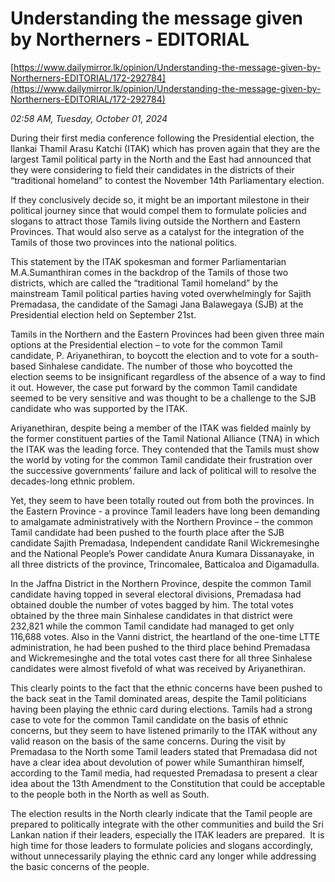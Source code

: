 # Understanding the message given by Northerners - EDITORIAL

[https://www.dailymirror.lk/opinion/Understanding-the-message-given-by-Northerners-EDITORIAL/172-292784](https://www.dailymirror.lk/opinion/Understanding-the-message-given-by-Northerners-EDITORIAL/172-292784)

*02:58 AM, Tuesday, October 01, 2024*

During their first media conference following the Presidential election, the Ilankai Thamil Arasu Katchi (ITAK) which has proven again that they are the largest Tamil political party in the North and the East had announced that they were considering to field their candidates in the districts of their “traditional homeland” to contest the November 14th Parliamentary election.

If they conclusively decide so, it might be an important milestone in their political journey since that would compel them to formulate policies and slogans to attract those Tamils living outside the Northern and Eastern Provinces. That would also serve as a catalyst for the integration of the Tamils of those two provinces into the national politics.

This statement by the ITAK spokesman and former Parliamentarian M.A.Sumanthiran comes in the backdrop of the Tamils of those two districts, which are called the “traditional Tamil homeland” by the mainstream Tamil political parties having voted overwhelmingly for Sajith Premadasa, the candidate of the Samagi Jana Balawegaya (SJB) at the Presidential election held on September 21st.

Tamils in the Northern and the Eastern Provinces had been given three main options at the Presidential election – to vote for the common Tamil candidate, P. Ariyanethiran, to boycott the election and to vote for a south-based Sinhalese candidate. The number of those who boycotted the election seems to be insignificant regardless of the absence of a way to find it out. However, the case put forward by the common Tamil candidate seemed to be very sensitive and was thought to be a challenge to the SJB candidate who was supported by the ITAK.

Ariyanethiran, despite being a member of the ITAK was fielded mainly by the former constituent parties of the Tamil National Alliance (TNA) in which the ITAK was the leading force. They contended that the Tamils must show the world by voting for the common Tamil candidate their frustration over the successive governments’ failure and lack of political will to resolve the decades-long ethnic problem.

Yet, they seem to have been totally routed out from both the provinces. In the Eastern Province - a province Tamil leaders have long been demanding to amalgamate administratively with the Northern Province – the common Tamil candidate had been pushed to the fourth place after the SJB candidate Sajith Premadasa, Independent candidate Ranil Wickremesinghe and the National People’s Power candidate Anura Kumara Dissanayake, in all three districts of the province, Trincomalee, Batticaloa and Digamadulla.

In the Jaffna District in the Northern Province, despite the common Tamil candidate having topped in several electoral divisions, Premadasa had obtained double the number of votes bagged by him. The total votes obtained by the three main Sinhalese candidates in that district were 232,821 while the common Tamil candidate had managed to get only 116,688 votes. Also in the Vanni district, the heartland of the one-time LTTE administration, he had been pushed to the third place behind Premadasa and Wickremesinghe and the total votes cast there for all three Sinhalese candidates were almost fivefold of what was received by Ariyanethiran.

This clearly points to the fact that the ethnic concerns have been pushed to the back seat in the Tamil dominated areas, despite the Tamil politicians having been playing the ethnic card during elections. Tamils had a strong case to vote for the common Tamil candidate on the basis of ethnic concerns, but they seem to have listened primarily to the ITAK without any valid reason on the basis of the same concerns. During the visit by Premadasa to the North some Tamil leaders stated that Premadasa did not have a clear idea about devolution of power while Sumanthiran himself, according to the Tamil media, had requested Premadasa to present a clear idea about the 13th Amendment to the Constitution that could be acceptable to the people both in the North as well as South.

The election results in the North clearly indicate that the Tamil people are prepared to politically integrate with the other communities and build the Sri Lankan nation if their leaders, especially the ITAK leaders are prepared.  It is high time for those leaders to formulate policies and slogans accordingly, without unnecessarily playing the ethnic card any longer while addressing the basic concerns of the people.

